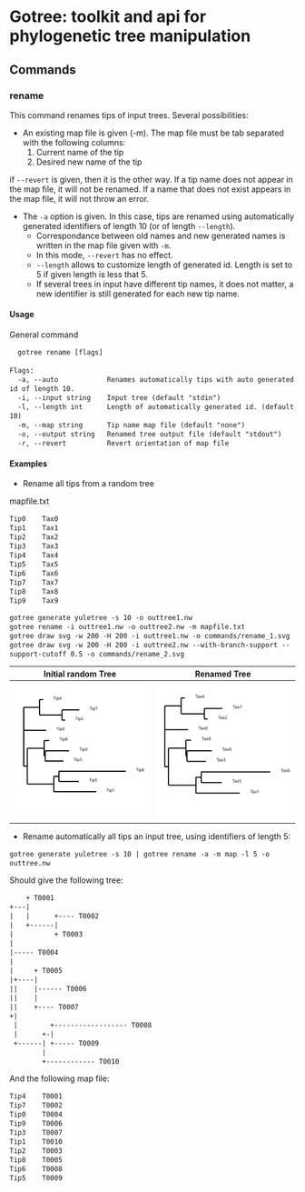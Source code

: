 # Gotree: toolkit and api for phylogenetic tree manipulation

## Commands

### rename
This command renames tips of input trees. Several possibilities:

* An existing map file is given (-m). The map file must be tab separated with the following columns:
  1. Current name of the tip
  2. Desired new name of the tip

if `--revert` is given, then it is the other way.
If a tip name does not appear in the map file, it will not be renamed. If a name that does not exist appears in the map file, it will not throw an error.

* The `-a` option is given. In this case, tips are renamed using automatically generated identifiers of length 10 (or of length `--length`).
  * Correspondance between old names and new generated names is written in the map file given with `-m`. 
  * In this mode, `--revert` has no effect.
  * `--length`  allows to customize length of generated id. Length is set to 5 if given length is less that 5.
  * If several trees in input have different tip names, it does not matter, a new identifier is still generated for each new tip name.

#### Usage

General command
```
  gotree rename [flags]

Flags:
  -a, --auto            Renames automatically tips with auto generated id of length 10.
  -i, --input string    Input tree (default "stdin")
  -l, --length int      Length of automatically generated id. (default 10)
  -m, --map string      Tip name map file (default "none")
  -o, --output string   Renamed tree output file (default "stdout")
  -r, --revert          Revert orientation of map file
```

#### Examples

* Rename all tips from a random tree

mapfile.txt
```
Tip0	Tax0
Tip1	Tax1
Tip2	Tax2
Tip3	Tax3
Tip4	Tax4
Tip5	Tax5
Tip6	Tax6
Tip7	Tax7
Tip8	Tax8
Tip9	Tax9
```

```
gotree generate yuletree -s 10 -o outtree1.nw
gotree rename -i outtree1.nw -o outtree2.nw -m mapfile.txt
gotree draw svg -w 200 -H 200 -i outtree1.nw -o commands/rename_1.svg
gotree draw svg -w 200 -H 200 -i outtree2.nw --with-branch-support --support-cutoff 0.5 -o commands/rename_2.svg
```

Initial random Tree            | Renamed Tree
-------------------------------|---------------------------------------
![Random Tree 1](rename_1.svg) | ![Renamed tree](rename_2.svg)


* Rename automatically all tips an input tree, using identifiers of length 5:

```
gotree generate yuletree -s 10 | gotree rename -a -m map -l 5 -o outtree.nw
```

Should give the following tree:

```
    + T0001                             
+---|                                   
|   |      +---- T0002                  
|   +------|                            
|          + T0003                      
|                                       
|----- T0004                            
|                                       
|     + T0005                           
|+----|                                 
||    |------ T0006                     
||    |                                 
||    +---- T0007                       
+|                                      
 |        +------------------ T0008     
 |      +-|                             
 +------| +----- T0009                  
        |                               
        +------------ T0010             
```

And the following map file:

```
Tip4    T0001
Tip7    T0002
Tip0    T0004
Tip9    T0006
Tip3    T0007
Tip1    T0010
Tip2    T0003
Tip8    T0005
Tip6    T0008
Tip5    T0009
```
